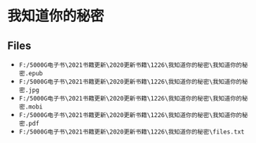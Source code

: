 # 我知道你的秘密

## Files

- `F:/5000G电子书\2021书籍更新\2020更新书籍\1226\我知道你的秘密\我知道你的秘密.epub`
- `F:/5000G电子书\2021书籍更新\2020更新书籍\1226\我知道你的秘密\我知道你的秘密.jpg`
- `F:/5000G电子书\2021书籍更新\2020更新书籍\1226\我知道你的秘密\我知道你的秘密.mobi`
- `F:/5000G电子书\2021书籍更新\2020更新书籍\1226\我知道你的秘密\我知道你的秘密.pdf`
- `F:/5000G电子书\2021书籍更新\2020更新书籍\1226\我知道你的秘密\files.txt`
